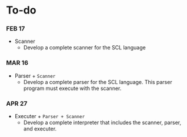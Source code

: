 # To-do

### FEB 17
- Scanner
  - Develop a complete scanner for the SCL language


### MAR 16
- Parser + `Scanner`
  - Develop a complete parser for the SCL language. This parser program must execute with the scanner.


### APR 27
- Executer + `Parser + Scanner`
  - Develop a complete interpreter that includes the scanner, parser, and executer. 
